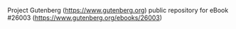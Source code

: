 Project Gutenberg (https://www.gutenberg.org) public repository for eBook #26003 (https://www.gutenberg.org/ebooks/26003)
